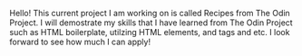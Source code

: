 Hello! This current project I am working on is called Recipes from The Odin Project. I will demostrate my skills that I have learned from The Odin Project such as HTML boilerplate, utilzing HTML elements, and tags and etc. I look forward to see how much I can apply!